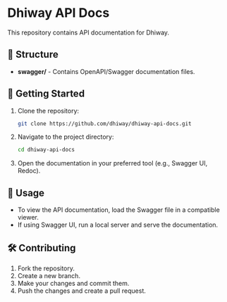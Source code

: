 # Dhiway API Docs

This repository contains API documentation for Dhiway.

## 📂 Structure

- **swagger/** - Contains OpenAPI/Swagger documentation files.

## 🚀 Getting Started

1. Clone the repository:
   ```sh
   git clone https://github.com/dhiway/dhiway-api-docs.git
   ```
2. Navigate to the project directory:
   ```sh
   cd dhiway-api-docs
   ```
3. Open the documentation in your preferred tool (e.g., Swagger UI, Redoc).

## 📖 Usage

- To view the API documentation, load the Swagger file in a compatible viewer.
- If using Swagger UI, run a local server and serve the documentation.

## 🛠 Contributing

1. Fork the repository.
2. Create a new branch.
3. Make your changes and commit them.
4. Push the changes and create a pull request.


